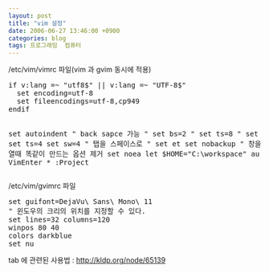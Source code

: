 ```yaml
---
layout: post
title: "vim 설정"
date: 2006-06-27 13:46:00 +0900
categories: blog
tags: 프로그래밍  컴퓨터
---
```


/etc/vim/vimrc 파일(vim 과 gvim 동시에 적용)
<div class="panel">
<pre>
if v:lang =~ "utf8$" || v:lang =~ "UTF-8$"
  set encoding=utf-8
  set fileencodings=utf-8,cp949
endif

set autoindent
" back sapce 가능
" set bs=2
" set ts=8
" set sts=4
set ts=4
set sw=4
" 탭을 스페이스로
" set et
set nobackup
" 창을 나누어 열때 똑같이 만드는 옵션 제거
set noea
let $HOME="C:\\workspace"
au VimEnter * :Project
</pre>
</div>

/etc/vim/gvimrc 파일
<div class="panel">
<pre>
set guifont=DejaVu\ Sans\ Mono\ 11
" 윈도우의 크리의 위치를 지정할 수 있다.
set lines=32 columns=120
winpos 80 40
colors darkblue
set nu
</pre>
</div>

tab 에 관련된 사용법 : http://kldp.org/node/65139

